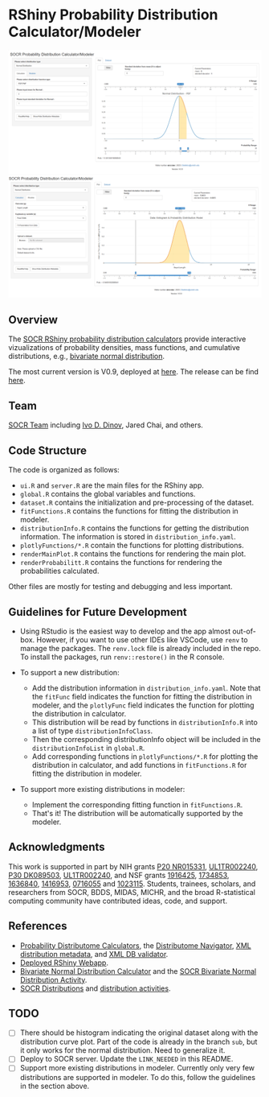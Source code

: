 # RShiny Probability Distribution Calculator/Modeler

![Calculator Image](images/calculator.png)
![Modeler Image](images/modeler.png)

## Overview 
The [SOCR RShiny probability distribution calculators](LINK_NEEDED) provide interactive vizualizations of probability densities, mass functions, and cumulative distributions, e.g., [bivariate normal distribution](https://socr.umich.edu/HTML5/BivariateNormal/).


The most current version is V0.9, deployed at [here](LINK_NEEDED). The release can be find [here](https://github.com/SOCR/ProbDistCalc_RShiny/releases/tag/Ver0.9).

## Team

[SOCR Team](http://www.socr.umich.edu/people/) including [Ivo D. Dinov](http://umich.edu/~dinov), Jared Chai, and others.

## Code Structure

The code is organized as follows:
- `ui.R` and `server.R` are the main files for the RShiny app.
- `global.R` contains the global variables and functions.
- `dataset.R` contains the initialization and pre-processing of the dataset.
- `fitFunctions.R` contains the functions for fitting the distribution in modeler.
- `distributionInfo.R` contains the functions for getting the distribution information. The information is stored in `distribution_info.yaml`.
- `plotlyFunctions/*.R` contain the functions for plotting distributions.
- `renderMainPlot.R` contains the functions for rendering the main plot.
- `renderProbabilitt.R` contains the functions for rendering the probabilities calculated.

Other files are mostly for testing and debugging and less important.

## Guidelines for Future Development
- Using RStudio is the easiest way to develop and the app almost out-of-box. However, if you want to use other IDEs like VSCode, use `renv` to manage the packages. The `renv.lock` file is already included in the repo. To install the packages, run `renv::restore()` in the R console.

- To support a new distribution: 
    - Add the distribution information in `distribution_info.yaml`. Note that the `fitFunc` field indicates the function for fitting the distribution in modeler, and the `plotlyFunc` field indicates the function for plotting the distribution in calculator.
    - This distribution will be read by functions in `distributionInfo.R` into a list of type `distributionInfoClass`.
    - Then the corresponding distributionInfo object will be included in the `distributionInfoList` in `global.R`.
    - Add corresponding functions in `plotlyFunctions/*.R` for plotting the distribution in calculator, and add functions in `fitFunctions.R` for fitting the distribution in modeler.
- To support more existing distributions in modeler:
    - Implement the corresponding fitting function in `fitFunctions.R`.
    - That's it! The distribution will be automatically supported by the modeler.


## Acknowledgments

This work is supported in part by NIH grants [P20 NR015331](www.socr.umich.edu/CSCD), [UL1TR002240](https://projectreporter.nih.gov/project_info_description.cfm?aid=9491961&icde=39078316), [P30 DK089503](http://mmoc.med.umich.edu/), [UL1TR002240](https://www.michr.umich.edu), and NSF grants [1916425](http://midas.umich.edu/), [1734853](http://brain-life.org/), [1636840](http://neurosciencenetwork.org/), [1416953](http://distributome.org), [0716055](http://socr.umich.edu) and [1023115](http://distributome.org). Students, trainees, scholars, and researchers from SOCR, BDDS, MIDAS, MICHR, and the broad R-statistical computing community have contributed ideas, code, and support.

## References

* [Probability Distributome Calculators](http://www.distributome.org/V3/calc/index.html), the [Distributome Navigator](http://distributome.org/V3/), [XML distribution metadata](http://www.distributome.org/js/Distributome.xml), and [XML DB validator](http://www.distributome.org/V3/Distributome.xml.html).
* [Deployed RShiny Webapp](https://shiny.med.umich.edu/apps/dinov/SOCR_DistribCalc_RShiny_App/).
* [Bivariate Normal Distribution Calculator](https://github.com/SOCR/SOCR_Bivariate_Distributions) and the [SOCR Bivariate Normal Distribution Activity](http://wiki.stat.ucla.edu/socr/index.php/SOCR_BivariateNormal_JS_Activity).
* [SOCR Distributions](http://www.socr.ucla.edu/htmls/dist/) and [distribution activities](http://wiki.socr.umich.edu/index.php/SOCR_EduMaterials_DistributionsActivities).

## TODO
- [ ]  There should be histogram indicating the original dataset along with the distribution curve plot. Part of the code is already in the branch `sub`, but it only works for the normal distribution. Need to generalize it.
- [ ]  Deploy to SOCR server. Update the `LINK_NEEDED` in this README.
- [ ]  Support more existing distributions in modeler. Currently only very few distributions are supported in modeler. To do this, follow the guidelines in the section above.